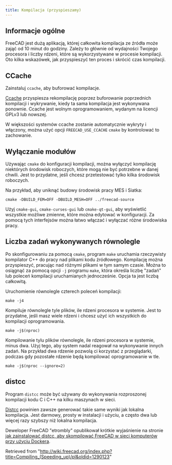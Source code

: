 ```yaml
---
title: Kompilacja (przyspieszamy)
---
```

## Informacje ogólne

FreeCAD jest dużą aplikacją, której całkowita kompilacja ze źródła może zająć od 10 minut do godziny. Zależy to głównie od wydajności Twojego procesora i liczby rdzeni, które są wykorzystywane w procesie kompilacji. Oto kilka wskazówek, jak przyspieszyć ten proces i skrócić czas kompilacji.

## CCache

Zainstaluj `ccache`, aby buforować kompilacje.

[Ccache](https://ccache.dev/) przyspiesza rekompilację poprzez buforowanie poprzednich kompilacji i wykrywanie, kiedy ta sama kompilacja jest wykonywana ponownie. Ccache jest wolnym oprogramowaniem, wydanym na licencji GPLv3 lub nowszej.

W większości systemów ccache zostanie automatycznie wykryty i włączony, można użyć opcji `FREECAD_USE_CCACHE` `cmake` by kontrolować to zachowanie.

## Wyłączanie modułów

Używając `cmake` do konfiguracji kompilacji, można wyłączyć kompilację niektórych środowisk roboczych, które mogą nie być potrzebne w danej chwili. Jest to przydatne, jeśli chcesz przetestować tylko kilka środowisk roboczych.

Na przykład, aby uniknąć budowy środowisk pracy MES i Siatka:

```
cmake -DBUILD_FEM=OFF -DBUILD_MESH=OFF ../freecad-source

```

Użyj `cmake-gui`, `cmake-curses-gui` lub `cmake-qt-gui`, aby wyświetlić wszystkie możliwe zmienne, które można edytować w konfiguracji. Za pomocą tych interfejsów można łatwo włączać i wyłączać różne środowiska pracy.

## Liczba zadań wykonywanych równolegle

Po skonfigurowaniu za pomocą `cmake`, program `make` uruchamia rzeczywisty kompilator C++ do pracy nad plikami kodu źródłowego. Kompilację można przyspieszyć, pracując nad różnymi plikami w tym samym czasie. Można to osiągnąć za pomocą opcji `-j` programu `make`, która określa liczbę "zadań" lub poleceń kompilacji uruchamianych jednocześnie. Opcja ta jest liczbą całkowitą.

Uruchomienie równolegle czterech poleceń kompilacji:

```
make -j4

```

Kompiluje równolegle tyle plików, ile rdzeni procesora w systemie. Jest to przydatne, jeśli masz wiele rdzeni i chcesz użyć ich wszystkich do kompilacji oprogramowania.

```
make -j$(nproc)

```

Kompilowanie tylu plików równolegle, ile rdzeni procesora w systemie, minus dwa. Użyj tego, aby system nadal reagował na wykonywanie innych zadań. Na przykład dwa rdzenie pozwolą ci korzystać z przeglądarki, podczas gdy pozostałe rdzenie będą kompilować oprogramowanie w tle.

```
make -j$(nproc --ignore=2)

```

## distcc

Program `distcc` może być używany do wykonywania rozproszonej kompilacji kodu C i C++ na kilku maszynach w sieci.

[Distcc](https://www.distcc.org/) powinien zawsze generować takie same wyniki jak lokalna kompilacja. Jest darmowy, prosty w instalacji i użyciu, a często dwa lub więcej razy szybszy niż lokalna kompilacja.

Deweloper FreeCAD "etrombly" opublikował krótkie wyjaśnienie na stronie [jak zainstalować distcc, aby skompilować FreeCAD w sieci komputerów przy użyciu Dockera](https://forum.freecadweb.org/viewtopic.php?f=4&t=50810&p=459142#p458614,).

Retrieved from "<http://wiki.freecad.org/index.php?title=Compiling_(Speeding_up)/pl&oldid=1290123>"